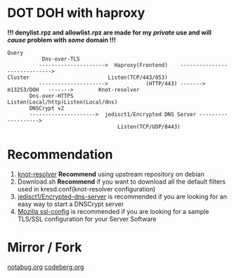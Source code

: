 # DOT DOH with haproxy

**!!! denylist.rpz and allowlist.rpz are made for my _private_ use and will _cause_ problem with _some_ domain !!!**

```
Query
           Dns-over-TLS
          --------------------->  Haproxy(Frontend)    ----------------------------->  
Cluster                         Listen(TCP/443/853)                                 
          --------------------->            (HTTP/443) -------> m13253/DOH   ------->        Knot-resolver
	   Dns-over-HTTPS                                                                    Listen(Local/http)Listen(Local/dns)
	   DNSCrypt v2             
	   --------------------->  jedisct1/Encrypted DNS Server ------------------->
                                   Listen(TCP/UDP/8443)
```

# Recommendation
1. [knot-resolver](https://knot-resolver.cz) **Recommend** using upstream repository on debian
2. Download.sh **Recommend** if you want to download all the default filters used in kresd.conf(knot-resolver configuration)
3. [jedisct1/Encrypted-dns-server](https://github.com/jedisct1/encrypted-dns-server) is recommended if you are looking for an easy way to start a DNSCrypt server
4. [Mozilla ssl-config](https://ssl-config.mozilla.org/) is recommended if you are looking for a sample TLS/SSL configuration for your Server Software

# Mirror / Fork
[notabug.org](https://notabug.org/lottanorta/doh-dot-haproxy)
[codeberg.org](https://codeberg.org/DoulpaGllo/doh-dot-haproxy)
